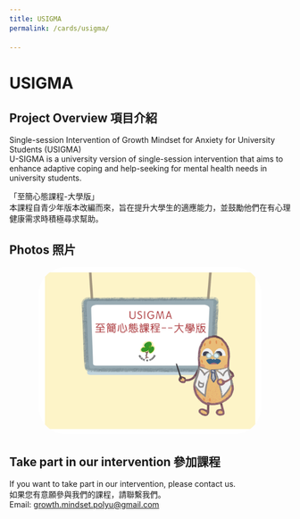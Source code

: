 ```yaml
---
title: USIGMA
permalink: /cards/usigma/

---
```


# USIGMA


## Project Overview 項目介紹

Single-session Intervention of Growth Mindset for Anxiety for University Students (USIGMA)<br/>
U-SIGMA is a university version of single-session intervention that aims to enhance adaptive coping and help-seeking for mental health needs in university students.

「至簡心態課程-大學版」<br/>
本課程自青少年版本改編而來，旨在提升大學生的適應能力，並鼓勵他們在有心理健康需求時積極尋求幫助。

## Photos 照片
<center> 

<img src="/images/USIGMA.png" alt="USIGMA Image" width="400" height="300" style="border-radius: 50px;">


</center>

## Take part in our intervention 參加課程
If you want to take part in our intervention, please contact us.<br/>
如果您有意願參與我們的課程，請聯繫我們。<br/>
Email: growth.mindset.polyu@gmail.com